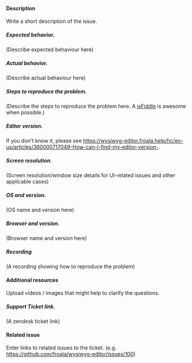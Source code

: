 #### Description
Write a short description of the issue.

##### Expected behavior.
(Describe expected behaviour here)

##### Actual behavior.
(Describe actual behaviour here)

##### Steps to reproduce the problem.
(Describe the steps to reproduce the problem here. A [jsFiddle](https://jsfiddle.net/froala/cgu0dmxh/) is awesome when possible.)

##### Editor version.
If you don't know it, please see https://wysiwyg-editor.froala.help/hc/en-us/articles/360000717049-How-can-I-find-my-editor-version-.

##### Screen resolution.
(Screen resolution/window size details for UI-related issues and other applicable cases)

##### OS and version.
(OS name and version here)

##### Browser and version.
(Browser name and version here)

##### Recording
(A recording showing how to reproduce the problem)

#### Additional resources
Upload videos / images that might help to clarify the questions.

##### Support Ticket link.
(A zendesk ticket link)

#### Related issue
Enter links to related issues to the ticket. (e.g. https://github.com/froala/wysiwyg-editor/issues/100)
